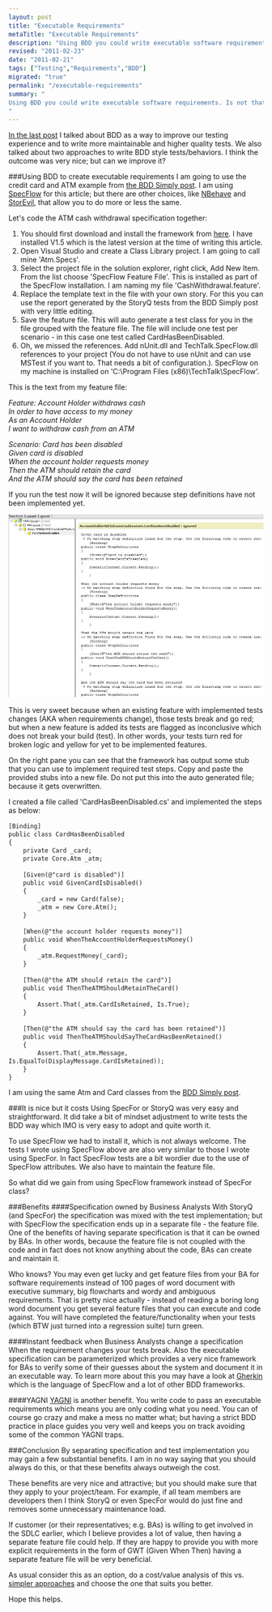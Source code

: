 ```yaml
--- 
layout: post
title: "Executable Requirements"
metaTitle: "Executable Requirements"
description: "Using BDD you could write executable software requirements. Is not that cool?"
revised: "2011-02-23"
date: "2011-02-21"
tags: ["Testing","Requirements","BDD"]
migrated: "true"
permalink: "/executable-requirements"
summary: "
Using BDD you could write executable software requirements. Is not that cool?
"
---
```

[In the last post][1] I talked about BDD as a way to improve our testing experience and to write more maintainable and higher quality tests. We also talked about two approaches to write BDD style tests/behaviors. I think the outcome was very nice; but can we improve it?

###Using BDD to create executable requirements
I am going to use the credit card and ATM example from [the BDD Simply post][2]. I am using [SpecFlow][3] for this article; but there are other choices, like [NBehave][4] and [StorEvil][5], that allow you to do more or less the same.

Let's code the ATM cash withdrawal specification together:

 1. You should first download and install the framework from [here][6]. I have installed V1.5 which is the latest version at the time of writing this article.
 2. Open Visual Studio and create a Class Library project. I am going to call mine 'Atm.Specs'.
 3. Select the project file in the solution explorer, right click, Add New Item. From the list choose 'SpecFlow Feature File'. This is installed as part of the SpecFlow installation. I am naming my file 'CashWithdrawal.feature'.
 4. Replace the template text in the file with your own story. For this you can use the report generated by the StoryQ tests from the BDD Simply post with very little editing.
 5. Save the feature file. This will auto generate a test class for you in the file grouped with the feature file. The file will include one test per scenario - in this case one test called CardHasBeenDisabled.
 6. Oh, we missed the references. Add nUnit.dll and TechTalk.SpecFlow.dll references to your project (You do not have to use nUnit and can use MSTest if you want to. That needs a bit of configuration.). SpecFlow on my machine is installed on 'C:\Program Files (x86)\TechTalk\SpecFlow'. 

This is the text from my feature file:

<i>
Feature: Account Holder withdraws cash <br />
  In order to have access to my money <br />
  As an Account Holder <br />
  I want to withdraw cash from an ATM <br />

Scenario: Card has been disabled <br />
  Given card is disabled <br />
  When the account holder requests money <br />
  Then the ATM should retain the card <br />
    And the ATM should say the card has been retained <br />
</i>

If you run the test now it will be ignored because step definitions have not been implemented yet. 

![alt text][7]

This is very sweet because when an existing feature with implemented tests changes (AKA when requirements change), those tests break and go red; but when a new feature is added its tests are flagged as inconclusive which does not break your build (test). In other words, your tests turn red for broken logic and yellow for yet to be implemented features.

On the right pane you can see that the framework has output some stub that you can use to implement required test steps. Copy and paste the provided stubs into a new file. Do not put this into the auto generated file; because it gets overwritten. 

I created a file called 'CardHasBeenDisabled.cs' and implemented the steps as below:

    [Binding]
    public class CardHasBeenDisabled
    {
        private Card _card;
        private Core.Atm _atm;

        [Given(@"card is disabled")]
        public void GivenCardIsDisabled()
        {
            _card = new Card(false);
            _atm = new Core.Atm();
        }

        [When(@"the account holder requests money")]
        public void WhenTheAccountHolderRequestsMoney()
        {
            _atm.RequestMoney(_card);
        }

        [Then(@"the ATM should retain the card")]
        public void ThenTheATMShouldRetainTheCard()
        {
            Assert.That(_atm.CardIsRetained, Is.True);
        }

        [Then(@"the ATM should say the card has been retained")]
        public void ThenTheATMShouldSayTheCardHasBeenRetained()
        {
            Assert.That(_atm.Message, Is.EqualTo(DisplayMessage.CardIsRetained));
        }
    }

I am using the same Atm and Card classes from the [BDD Simply post][8]. 

###It is nice but it costs
Using SpecFor or StoryQ was very easy and straightforward. It did take a bit of mindset adjustment to write tests the BDD way which IMO is very easy to adopt and quite worth it.

To use SpecFlow we had to install it, which is not always welcome. The tests I wrote using SpecFlow above are also very similar to those I wrote using SpecFor. In fact SpecFlow tests are a bit wordier due to the use of SpecFlow attributes. We also have to maintain the feature file.

So what did we gain from using SpecFlow framework instead of SpecFor<T> class?

###Benefits
####Specification owned by Business Analysts
With StoryQ (and SpecFor) the specification was mixed with the test implementation; but with SpecFlow the specification ends up in a separate file - the feature file. One of the benefits of having separate specification is that it can be owned by BAs. In other words, because the feature file is not coupled with the code and in fact does not know anything about the code, BAs can create and maintain it.

Who knows? You may even get lucky and get feature files from your BA for software requirements instead of 100 pages of word document with executive summary, big flowcharts and wordy and ambiguous requirements. That is pretty nice actually - instead of reading a boring long word document you get several feature files that you can execute and code against. You will have completed the feature/functionality when your tests (which BTW just turned into a regression suite) turn green.

####Instant feedback when Business Analysts change a specification
When the requirement changes your tests break. Also the executable specification can be parameterized which provides a very nice framework for BAs to verify some of their guesses about the system and document it in an executable way. To learn more about this you may have a look at [Gherkin][9] which is the language of SpecFlow and a lot of other BDD frameworks.

####YAGNI
[YAGNI][10] is another benefit. You write code to pass an executable requirements which means you are only coding what you need. You can of course go crazy and make a mess no matter what; but having a strict BDD practice in place guides you very well and keeps you on track avoiding some of the common YAGNI traps.

###Conclusion
By separating specification and test implementation you may gain a few substantial benefits. I am in no way saying that you should always do this, or that these benefits always outweigh the cost. 

These benefits are very nice and attractive; but you should make sure that they apply to your project/team. For example, if all team members are developers then I think StoryQ or even SpecFor would do just fine and removes some unnecessary maintenance load.

If customer (or their representatives; e.g. BAs) is willing to get involved in the SDLC earlier, which I believe provides a lot of value, then having a separate feature file could help. If they are happy to provide you with more explicit requirements in the form of GWT (Given When Then) having a separate feature file will be very beneficial.

As usual consider this as an option, do a cost/value analysis of this vs. [simpler approaches][11] and choose the one that suits you better.

Hope this helps.

  [1]: /bdd-simply
  [2]: /bdd-simply
  [3]: http://specflow.org/home.aspx
  [4]: http://nbehave.org/
  [5]: https://github.com/davidmfoley/storevil
  [6]: http://specflow.org/downloads/installer.aspx
  [7]: /get/BlogPictures/executable-requirements/ignored-tests.JPG
  [8]: /bdd-simply
  [9]: https://github.com/aslakhellesoy/cucumber/wiki/gherkin
  [10]: http://c2.com/xp/YouArentGonnaNeedIt.html
  [11]: /bdd-simply